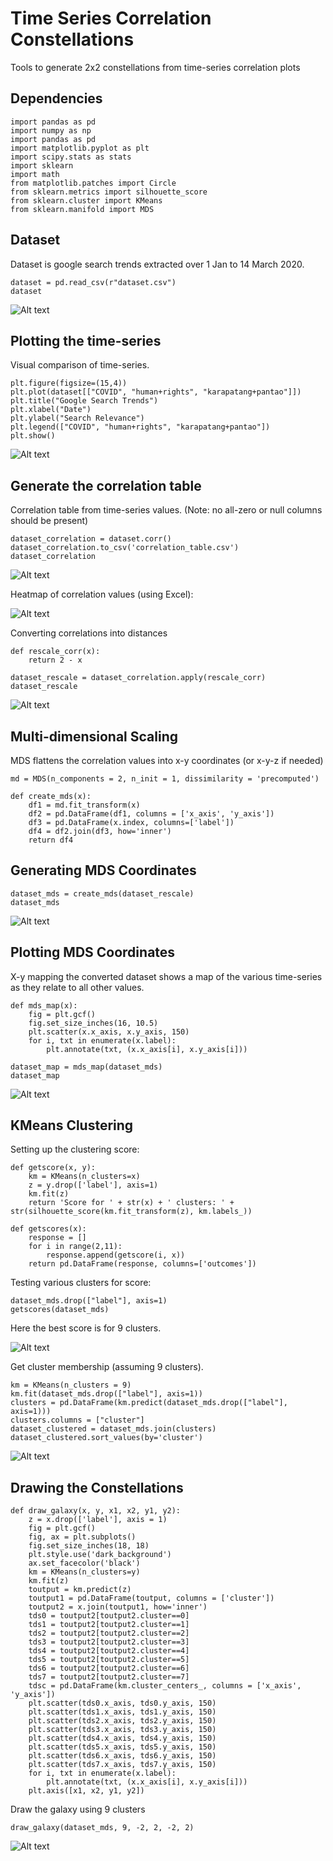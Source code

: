 # Time Series Correlation Constellations

Tools to generate 2x2 constellations from time-series correlation plots

## Dependencies

```
import pandas as pd
import numpy as np
import pandas as pd
import matplotlib.pyplot as plt
import scipy.stats as stats
import sklearn
import math
from matplotlib.patches import Circle
from sklearn.metrics import silhouette_score
from sklearn.cluster import KMeans
from sklearn.manifold import MDS
```

## Dataset

Dataset is google search trends extracted over 1 Jan to 14 March 2020. 

```
dataset = pd.read_csv(r"dataset.csv")
dataset
```

![Alt text](https://github.com/docligot/constellation_tools/blob/main/dataset.png)

## Plotting the time-series

Visual comparison of time-series. 

```
plt.figure(figsize=(15,4))
plt.plot(dataset[["COVID", "human+rights", "karapatang+pantao"]])
plt.title("Google Search Trends")
plt.xlabel("Date")
plt.ylabel("Search Relevance")
plt.legend(["COVID", "human+rights", "karapatang+pantao"])
plt.show()
```
![Alt text](https://github.com/docligot/constellation_tools/blob/main/time_series.png)

## Generate the correlation table

Correlation table from time-series values. (Note: no all-zero or null columns should be present)

```
dataset_correlation = dataset.corr()
dataset_correlation.to_csv('correlation_table.csv')
dataset_correlation
```
![Alt text](https://github.com/docligot/constellation_tools/blob/main/correlation_table.png)

Heatmap of correlation values (using Excel):

![Alt text](https://github.com/docligot/constellation_tools/blob/main/correlation_heatmap.png)

Converting correlations into distances

```
def rescale_corr(x):
    return 2 - x

dataset_rescale = dataset_correlation.apply(rescale_corr)
dataset_rescale
```

![Alt text](https://github.com/docligot/constellation_tools/blob/main/rescaled_correlation.png)


## Multi-dimensional Scaling

MDS flattens the correlation values into x-y coordinates (or x-y-z if needed)

```
md = MDS(n_components = 2, n_init = 1, dissimilarity = 'precomputed')

def create_mds(x):
    df1 = md.fit_transform(x)
    df2 = pd.DataFrame(df1, columns = ['x_axis', 'y_axis'])
    df3 = pd.DataFrame(x.index, columns=['label'])
    df4 = df2.join(df3, how='inner')
    return df4
```

## Generating MDS Coordinates

```
dataset_mds = create_mds(dataset_rescale)
dataset_mds
```
![Alt text](https://github.com/docligot/constellation_tools/blob/main/mds_coordinates.png)

## Plotting MDS Coordinates

X-y mapping the converted dataset shows a map of the various time-series as they relate to all other values. 
```
def mds_map(x):
    fig = plt.gcf()
    fig.set_size_inches(16, 10.5)
    plt.scatter(x.x_axis, x.y_axis, 150)
    for i, txt in enumerate(x.label):
        plt.annotate(txt, (x.x_axis[i], x.y_axis[i]))

dataset_map = mds_map(dataset_mds)
dataset_map
```
![Alt text](https://github.com/docligot/constellation_tools/blob/main/dataset_map.png)

## KMeans Clustering

Setting up the clustering score: 
```
def getscore(x, y):
    km = KMeans(n_clusters=x)
    z = y.drop(['label'], axis=1)
    km.fit(z)
    return 'Score for ' + str(x) + ' clusters: ' + str(silhouette_score(km.fit_transform(z), km.labels_))

def getscores(x):
    response = []
    for i in range(2,11):
        response.append(getscore(i, x))
    return pd.DataFrame(response, columns=['outcomes'])
```

Testing various clusters for score:

```
dataset_mds.drop(["label"], axis=1)
getscores(dataset_mds)
```

Here the best score is for 9 clusters. 

![Alt text](https://github.com/docligot/constellation_tools/blob/main/cluster_score.png)

Get cluster membership (assuming 9 clusters). 

```
km = KMeans(n_clusters = 9)
km.fit(dataset_mds.drop(["label"], axis=1))
clusters = pd.DataFrame(km.predict(dataset_mds.drop(["label"], axis=1)))
clusters.columns = ["cluster"]
dataset_clustered = dataset_mds.join(clusters)
dataset_clustered.sort_values(by='cluster')
```
![Alt text](https://github.com/docligot/constellation_tools/blob/main/cluster_membership.png)

## Drawing the Constellations

```
def draw_galaxy(x, y, x1, x2, y1, y2):
    z = x.drop(['label'], axis = 1)
    fig = plt.gcf()
    fig, ax = plt.subplots()
    fig.set_size_inches(18, 18)
	plt.style.use('dark_background')
    ax.set_facecolor('black')
    km = KMeans(n_clusters=y)
    km.fit(z)
    toutput = km.predict(z)
    toutput1 = pd.DataFrame(toutput, columns = ['cluster'])
    toutput2 = x.join(toutput1, how='inner')
    tds0 = toutput2[toutput2.cluster==0]
    tds1 = toutput2[toutput2.cluster==1]
    tds2 = toutput2[toutput2.cluster==2]
    tds3 = toutput2[toutput2.cluster==3]
    tds4 = toutput2[toutput2.cluster==4]
    tds5 = toutput2[toutput2.cluster==5]
    tds6 = toutput2[toutput2.cluster==6]
    tds7 = toutput2[toutput2.cluster==7]
    tdsc = pd.DataFrame(km.cluster_centers_, columns = ['x_axis', 'y_axis'])
    plt.scatter(tds0.x_axis, tds0.y_axis, 150)
    plt.scatter(tds1.x_axis, tds1.y_axis, 150)
    plt.scatter(tds2.x_axis, tds2.y_axis, 150)
    plt.scatter(tds3.x_axis, tds3.y_axis, 150)
    plt.scatter(tds4.x_axis, tds4.y_axis, 150)
    plt.scatter(tds5.x_axis, tds5.y_axis, 150)
    plt.scatter(tds6.x_axis, tds6.y_axis, 150)
    plt.scatter(tds7.x_axis, tds7.y_axis, 150)
    for i, txt in enumerate(x.label):
        plt.annotate(txt, (x.x_axis[i], x.y_axis[i]))
    plt.axis([x1, x2, y1, y2])
```

Draw the galaxy using 9 clusters
``` 
draw_galaxy(dataset_mds, 9, -2, 2, -2, 2)
```

![Alt text](https://github.com/docligot/constellation_tools/blob/main/galaxy.png)